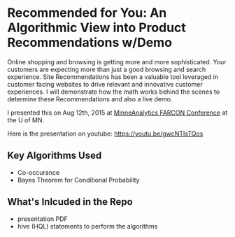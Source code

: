 # Recommended for You: An Algorithmic View into Product Recommendations w/Demo

Online shopping and browsing is getting more and more sophisticated. Your customers are expecting more than just a good browsing and search experience. Site Recommendations has been a valuable tool leveraged in customer facing websites to drive relevant and innovative customer experiences. I will demonstrate how the math works behind the scenes to determine these Recommendations and also a live demo.

I presented this on Aug 12th, 2015 at [MinneAnalytics FARCON Conference](http://minneanalytics.org/videos/farcon-2015/) at the U of MN.  

Here is the presentation on youtube: https://youtu.be/gwcNTIsTQos

## Key Algorithms Used
* Co-occurance
* Bayes Theorem for Conditional Probability

## What's Inlcuded in the Repo
* presentation PDF
* hive (HQL) statements to perform the algorithms
